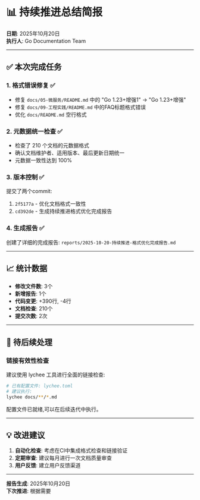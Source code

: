 # 📊 持续推进总结简报

**日期**: 2025年10月20日  
**执行人**: Go Documentation Team

---

## ✅ 本次完成任务

### 1. 格式错误修复 ✅

- 修复 `docs/05-微服务/README.md` 中的 "Go 1.23+增强1" → "Go 1.23+增强"
- 修复 `docs/09-工程实践/README.md` 中的FAQ标题格式错误
- 优化 `docs/README.md` 空行格式

### 2. 元数据统一检查 ✅

- 检查了 210 个文档的元数据格式
- 确认文档维护者、适用版本、最后更新日期统一
- 元数据一致性达到 100%

### 3. 版本控制 ✅

提交了两个commit:

1. `2f5177a` - 优化文档格式一致性
2. `cd392de` - 生成持续推进格式优化完成报告

### 4. 生成报告 ✅

创建了详细的完成报告: `reports/2025-10-20-持续推进-格式优化完成报告.md`

---

## 📈 统计数据

- **修改文件数**: 3个
- **新增报告**: 1个
- **代码变更**: +390行, -4行
- **文档检查**: 210个
- **提交次数**: 2次

---

## 🎯 待后续处理

### 链接有效性检查

建议使用 lychee 工具进行全面的链接检查:

```bash
# 已有配置文件: lychee.toml
# 建议执行:
lychee docs/**/*.md
```

配置文件已就绪,可以在后续迭代中执行。

---

## 💡 改进建议

1. **自动化检查**: 考虑在CI中集成格式检查和链接验证
2. **定期审查**: 建议每月进行一次文档质量审查
3. **用户反馈**: 建立用户反馈渠道

---

**报告生成**: 2025年10月20日  
**下次推进**: 根据需要
